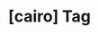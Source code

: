 ---
article_id: 0
description: List of articles under [cairo] tag.
image: http://huntingbears.com.ve/static/img/site/mstile-310x310.png
layout: tag
slug: cairo
title: '[cairo] Tag'
---